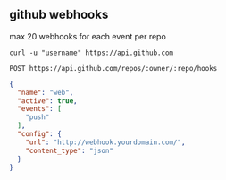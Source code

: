 ## github webhooks

max 20 webhooks for each event per repo

`curl -u "username" https://api.github.com`

`POST https://api.github.com/repos/:owner/:repo/hooks`

```json
{
  "name": "web",
  "active": true,
  "events": [
    "push"
  ],
  "config": {
    "url": "http://webhook.yourdomain.com/",
    "content_type": "json"
  }
}

```
